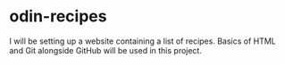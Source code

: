 # odin-recipes
I will be setting up a website containing a list of recipes.
Basics of HTML and Git alongside GitHub will be used in this project.
